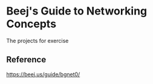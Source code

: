 # Beej's Guide to Networking Concepts
The projects for exercise

## Reference
https://beej.us/guide/bgnet0/